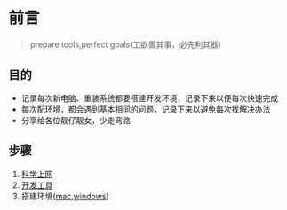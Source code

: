 # 前言

> prepare tools,perfect goals(工欲善其事，必先利其器)

## 目的

- 记录每次新电脑、重装系统都要搭建开发环境，记录下来以便每次快速完成
- 每次配环境，都会遇到基本相同的问题，记录下来以避免每次找解决办法
- 分享给各位靓仔靓女，少走弯路

## 步骤

1. [科学上网](./vpn)
2. [开发工具](./tools)
3. 搭建环境([mac](./mac),[windows](./windows))
